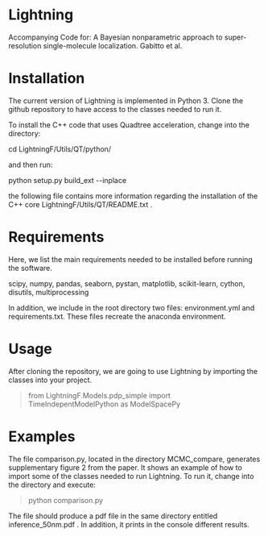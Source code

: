 # Lightning
Accompanying Code for: A  Bayesian  nonparametric approach to super-resolution single-molecule localization. Gabitto et al. 

# Installation
The current version of Lightning is implemented in Python 3. Clone the github repository to have access to the classes needed to run it.

To install the C++ code that uses Quadtree acceleration, change into the directory:

cd LightningF/Utils/QT/python/

and then run:

python setup.py build_ext --inplace

the following file contains more information regarding the installation of the C++ core LightningF/Utils/QT/README.txt .

# Requirements

Here, we list the main requirements needed to be installed before running the software. 

scipy, numpy, pandas, seaborn, pystan, matplotlib, scikit-learn, cython, disutils, multiprocessing

In addition, we include in the root directory two files: environment.yml and requirements.txt. These files recreate the anaconda environment.  

# Usage
After cloning the repository, we are going to use Lightning by importing the classes into your project.

> from LightningF.Models.pdp_simple import TimeIndepentModelPython as ModelSpacePy

# Examples
The file comparison.py, located in the directory MCMC_compare, generates supplementary figure 2 from the paper.
It shows an example of how to import some of the classes needed to run Lightning.
To run it, change into the directory and execute: 
> python comparison.py

The file should produce a pdf file in the same directory entitled inference_50nm.pdf . In addition, it prints in the console different results. 
